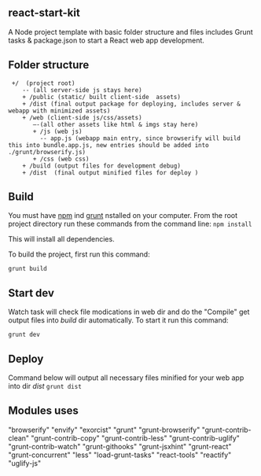 ## react-start-kit
A Node project template with basic folder structure and files includes Grunt tasks &  package.json to start a React web app development. 

## Folder structure
```
 +/  (project root)
    -- (all server-side js stays here)
    + /public (static/ built client-side  assets) 
    + /dist (final output package for deploying, includes server & webapp with minimized assets)
    + /web (client-side js/css/assets)
       —-(all other assets like html & imgs stay here)
       + /js (web js)
         -- app.js (webapp main entry, since browserify will build this into bundle.app.js, new entries should be added into ./grunt/browserify.js)
       + /css (web css)
    + /build (output files for development debug)
    + /dist  (final output minified files for deploy )
```

## Build
You must have [npm](https://www.npmjs.org/) ind [grunt](https://www.npmjs.com/package/grunt) nstalled on your computer.
From the root project directory run these commands from the command line:
`npm install`

This will install all dependencies.

To build the project, first run this command:

`grunt build`

## Start dev
Watch task will check file modications in web dir and do the "Compile" get output files into *build* dir automatically. To start it run this command:

`grunt dev`

## Deploy
Command below will output all necessary files minified for your web app into dir *dist* 
`grunt dist`

## Modules uses
"browserify"
"envify"
"exorcist"
"grunt"
"grunt-browserify"
"grunt-contrib-clean"
"grunt-contrib-copy"
"grunt-contrib-less"
"grunt-contrib-uglify"
"grunt-contrib-watch"
"grunt-githooks"
"grunt-jsxhint"
"grunt-react"
"grunt-concurrent"
"less"
"load-grunt-tasks"
"react-tools"
"reactify"
"uglify-js"

